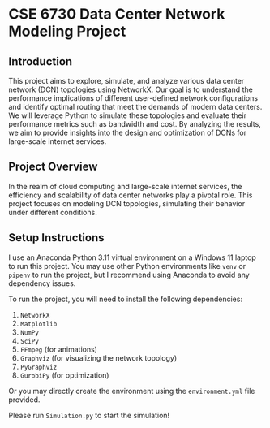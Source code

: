 # CSE 6730 Data Center Network Modeling Project

## Introduction

This project aims to explore, simulate, and analyze various data center network (DCN) topologies using NetworkX. Our goal is to understand the performance implications of different user-defined network configurations and identify optimal routing that meet the demands of modern data centers. We will leverage Python to simulate these topologies and evaluate their performance metrics such as bandwidth and cost. By analyzing the results, we aim to provide insights into the design and optimization of DCNs for large-scale internet services.

## Project Overview

In the realm of cloud computing and large-scale internet services, the efficiency and scalability of data center networks play a pivotal role. This project focuses on modeling DCN topologies, simulating their behavior under different conditions.

## Setup Instructions

I use an Anaconda Python 3.11 virtual environment on a Windows 11 laptop to run this project. You may use other Python environments like `venv` or `pipenv` to run the project, but I recommend using Anaconda to avoid any dependency issues.

To run the project, you will need to install the following dependencies:

1. `NetworkX`
2. `Matplotlib`
3. `NumPy`
4. `SciPy`
5. `FFmpeg` (for animations)
6. `Graphviz` (for visualizing the network topology)
7. `PyGraphviz`
8. `GurobiPy` (for optimization)

Or you may directly create the environment using the `environment.yml` file provided.

Please run `Simulation.py` to start the simulation!
